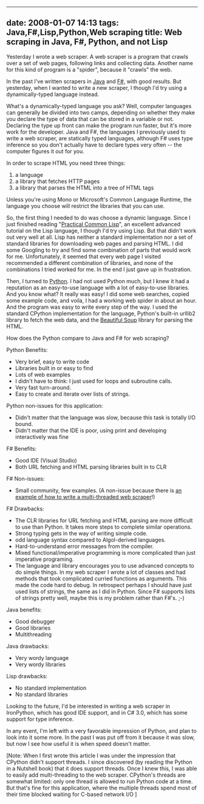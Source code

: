 
---
date: 2008-01-07 14:13
tags: Java,F#,Lisp,Python,Web scraping
title: Web scraping in Java, F#, Python, and not Lisp
---

Yesterday I wrote a web scraper. A web scraper is a program that crawls over a
set of web pages, following links and collecting data. Another name for this
kind of program is a "spider", because it "crawls" the web.

In the past I've
written scrapers in [Java](http://www.java.com/en/) and
[F#](http://research.microsoft.com/fsharp/fsharp.aspx), with good results. But
yesterday, when I wanted to write a new scraper, I though I'd try using a
dynamically-typed language instead.

What's a dynamically-typed language you
ask? Well, computer languages can generally be divided into two camps,
depending on whether they make you declare the type of data that can be stored
in a variable or not. Declaring the type up front can make the program run
faster, but it's more work for the developer. Java and F#, the languages I
previously used to write a web scraper, are statically typed languages,
although F# uses type inference so you don't actually have to declare types
very often -- the computer figures it out for you.

In order to scrape HTML you need three things:

1. a language
2. a library that fetches HTTP pages
3. a library that parses the HTML into a tree of HTML tags

Unless you're using Mono or Microsoft's Common Language Runtime, the language
you choose will restrict the libraries that you can use.

So, the first thing I
needed to do was choose a dynamic language. Since I just finished reading
"[Practical Common Lisp](http://www.gigamonkeys.com/book/)", an excellent
advanced tutorial on the Lisp language, I though I'd try using Lisp. But that
didn't work out very well at all. Lisp has neither a standard implementation
nor a set of standard libraries for downloading web pages and parsing HTML. I
did some Googling to try and find some combination of parts that would work
for me. Unfortunately, it seemed that every web page I visited recommended a
different combination of libraries, and none of the combinations I tried
worked for me. In the end I just gave up in frustration.

Then, I turned to
[Python](http://www.python.org/). I had not used Python much, but I knew it
had a reputation as an easy-to-use language with a lot of easy-to-use
libraries. And you know what? It really was easy! I did some web searches,
copied some example code, and voila, I had a working web spider in about an
hour. And the program was easy to write every step of the way. I used the
standard CPython implementation for the language, Python's built-in urllib2
library to fetch the web data, and the [Beautiful
Soup](http://www.crummy.com/software/BeautifulSoup/) library for parsing the
HTML.

How does the Python compare to Java and F# for web scraping?

Python Benefits:

* Very brief, easy to write code
* Libraries built in or easy to find
* Lots of web examples
* I didn't have to think: I just used for loops and subroutine calls.
* Very fast turn-around.
* Easy to create and iterate over lists of strings.

Python non-issues for this application:

* Didn't matter that the language was slow, because this task is totally I/O bound.
* Didn't matter that the IDE is poor, using print and developing interactively was fine

F# Benefits:

* Good IDE (Visual Studio)
* Both URL fetching and HTML parsing libraries built in to CLR

F# Non-issues:

* Small community, few examples. (A non-issue because there is [an example of how to write a multi-threaded web scraper](http://cs.hubfs.net/forums/thread/94.aspx)!)

F# Drawbacks:

* The CLR libraries for URL fetching and HTML parsing are more difficult to use than Python. It takes more steps to complete similar operations.
* Strong typing gets in the way of writing simple code.
* odd language syntax compared to Algol-derived languages.
* Hard-to-understand error messages from the compiler.
* Mixed functional/imperative programming is more complicated than just imperative programing.
* The language and library encourages you to use advanced concepts to do simple things. In my web scraper I wrote a lot of classes and had methods that took complicated curried functions as arguments. This made the code hard to debug. In retrospect perhaps I should have just used lists of strings, the same as I did in Python. Since F# supports lists of strings pretty well, maybe this is my problem rather than F#'s. ;-)

Java benefits:

* Good debugger
* Good libraries
* Multithreading

Java drawbacks:

* Very wordy language
* Very wordy libraries

Lisp drawbacks:

* No standard implementation
* No standard libraries

Looking to the future, I'd be interested in writing a web scraper in
IronPython, which has good IDE support, and in C# 3.0, which has some support
for type inference.

In any event, I'm left with a very favorable impression of
Python, and plan to look into it some more. In the past I was put off from it
because it was slow, but now I see how useful it is when speed doesn't matter.

[Note: When I first wrote this article I was under the impression that CPython
didn't support threads. I since discovered (by reading the Python in a
Nutshell book) that it does support threads. Once I knew this, I was able to
easily add multi-threading to the web scraper. CPython's threads are somewhat
limited: only one thread is allowed to run Python code at a time. But that's
fine for this application, where the multiple threads spend most of their time
blocked waiting for C-based network I/O ]
